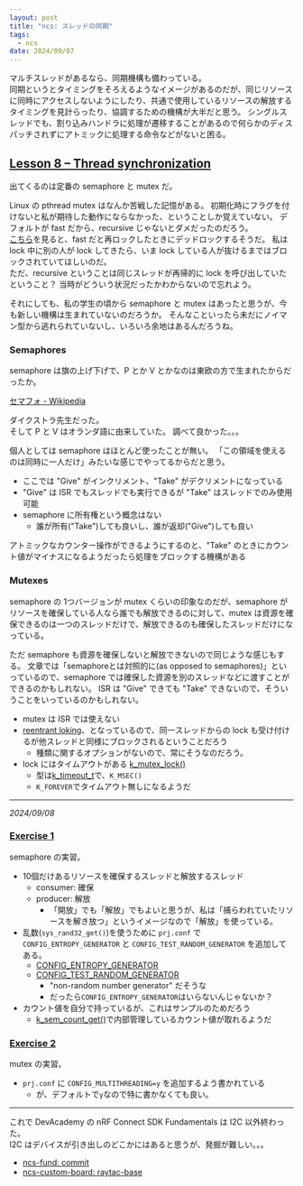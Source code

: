 ```yaml
---
layout: post
title: "ncs: スレッドの同期"
tags:
  - ncs
date: 2024/09/07
---
```


マルチスレッドがあるなら、同期機構も備わっている。  
同期というとタイミングをそろえるようなイメージがあるのだが、同じリソースに同時にアクセスしないようにしたり、共通で使用しているリソースの解放するタイミングを見計らったり、協調するための機構が大半だと思う。
シングルスレッドでも、割り込みハンドラに処理が遷移することがあるので何らかのディスパッチされずにアトミックに処理する命令などがないと困る。

## [Lesson 8 – Thread synchronization](https://academy.nordicsemi.com/courses/nrf-connect-sdk-fundamentals/lessons/lesson-8-thread-synchronization/)

出てくるのは定番の semaphore と mutex だ。  

Linux の pthread mutex はなんか苦戦した記憶がある。
初期化時にフラグを付けないと私が期待した動作にならなかった、ということしか覚えていない。
デフォルトが fast だから、recursive じゃないとダメだったのだろう。  
[こちら](https://www.ibm.com/docs/ja/zos/2.2.0?topic=functions-pthread-mutex-lock-wait-lock-mutex-object)を見ると、fast だと再ロックしたときにデッドロックするそうだ。
私は lock 中に別の人が lock してきたら、いま lock している人が抜けるまではブロックされていてほしいのだ。  
ただ、recursive ということは同じスレッドが再帰的に lock を呼び出していたということ？ 
当時がどういう状況だったかわからないので忘れよう。

それにしても、私の学生の頃から semaphore と mutex はあったと思うが、今も新しい機構は生まれていないのだろうか。
そんなこといったら未だにノイマン型から逃れられていないし、いろいろ余地はあるんだろうね。

### Semaphores

semaphore は旗の上げ下げで、P とか V とかなのは東欧の方で生まれたからだったか。

[セマフォ - Wikipedia](https://ja.wikipedia.org/wiki/%E3%82%BB%E3%83%9E%E3%83%95%E3%82%A9)

ダイクストラ先生だった。  
そして P と V はオランダ語に由来していた。
調べて良かった。。。

個人としては semaphore はほとんど使ったことが無い。
「この領域を使えるのは同時に一人だけ」みたいな感じでやってるからだと思う。

* ここでは "Give" がインクリメント、"Take" がデクリメントになっている
* "Give" は ISR でもスレッドでも実行できるが "Take" はスレッドでのみ使用可能
* semaphore に所有権という概念はない
  * 誰が所有("Take")しても良いし、誰が返却("Give")しても良い

アトミックなカウンター操作ができるようにするのと、"Take" のときにカウント値がマイナスになるようだったら処理をブロックする機構がある

### Mutexes

semaphore の 1つバージョンが mutex くらいの印象なのだが、semaphore がリソースを確保している人なら誰でも解放できるのに対して、mutex は資源を確保できるのは一つのスレッドだけで、解放できるのも確保したスレッドだけになっている。

ただ semaphore も資源を確保しないと解放できないので同じような感じもする。
文章では「semaphoreとは対照的に(as opposed to semaphores)」といっているので、semaphore では確保した資源を別のスレッドなどに渡すことができるのかもしれない。
ISR は "Give" できても "Take" できないので、そういうことをいっているのかもしれない。

* mutex は ISR では使えない
* [reentrant loking](https://docs.nordicsemi.com/bundle/ncs-latest/page/zephyr/kernel/services/synchronization/mutexes.html#reentrant_locking)、となっているので、同一スレッドからの lock も受け付けるが他スレッドと同様にブロックされるということだろう
  * 種類に関するオプションがないので、常にそうなのだろう。
* lock にはタイムアウトがある
  [k_mutex_lock()](https://docs.nordicsemi.com/bundle/ncs-latest/page/zephyr/kernel/services/synchronization/mutexes.html#c.k_mutex_lock)
  * 型は[k_timeout_t](https://docs.nordicsemi.com/bundle/ncs-latest/page/zephyr/kernel/services/timing/clocks.html#c.k_timeout_t)で、`K_MSEC()`
  * `K_FOREVER`でタイムアウト無しになるようだ

----

<i>2024/09/08</i>

### [Exercise 1](https://academy.nordicsemi.com/courses/nrf-connect-sdk-fundamentals/lessons/lesson-8-thread-synchronization/topic/exercise-1-8/)

semaphore の実習。

* 10個だけあるリソースを確保するスレッドと解放するスレッド
  * consumer: 確保
  * producer: 解放
    * 「開放」でも「解放」でもよいと思うが、私は「捕らわれていたリソースを解き放つ」というイメージなので「解放」を使っている。
* 乱数(`sys_rand32_get()`)を使うために `prj.conf` で `CONFIG_ENTROPY_GENERATOR` と `CONFIG_TEST_RANDOM_GENERATOR` を追加してある。
  * [CONFIG_ENTROPY_GENERATOR](https://docs.nordicsemi.com/bundle/ncs-2.6.1/page/kconfig/index.html#!%5ECONFIG_ENTROPY_GENERATOR$)
  * [CONFIG_TEST_RANDOM_GENERATOR](https://docs.nordicsemi.com/bundle/ncs-2.6.1/page/kconfig/index.html#!%5ECONFIG_TEST_RANDOM_GENERATOR$)
    * "non-random number generator" だそうな
    * だったら`CONFIG_ENTROPY_GENERATOR`はいらないんじゃないか？
* カウント値を自分で持っているが、これはサンプルのためだろう
  * [k_sem_count_get()](https://docs.nordicsemi.com/bundle/ncs-2.6.1/page/zephyr/kernel/services/synchronization/semaphores.html#c.k_sem_count_get)で内部管理しているカウント値が取れるようだ

### [Exercise 2](https://academy.nordicsemi.com/courses/nrf-connect-sdk-fundamentals/lessons/lesson-8-thread-synchronization/topic/exercise-2-8/)

mutex の実習。

* `prj.conf` に `CONFIG_MULTITHREADING=y` を追加するよう書かれている
  * が、デフォルトで`y`なので特に書かなくても良い。

----

これで DevAcademy の nRF Connect SDK Fundamentals は I2C 以外終わった。  
I2C はデバイスが引き出しのどこかにはあると思うが、発掘が難しい。。。

* [ncs-fund: commit](https://github.com/hirokuma/ncs-fund/tree/ae3f18aa2014af5311089fdb47272306308ae887)
* [ncs-custom-board: raytac-base](https://github.com/hirokuma/ncs-custom-board/tree/2df767e2ce064ef8e5a9d2cbde2e68a8029fb91c)

